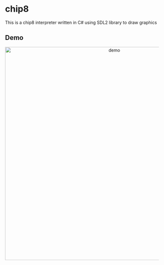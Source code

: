 # chip8
This is a chip8 interpreter written in C# using SDL2 library to draw graphics


## Demo

<p align="center">
  <img width="700" align="center" src="https://github.com/caioavidal/chip8-interpreter/blob/master/ibm.PNG?raw=true" alt="demo"/>
</p>
